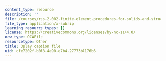 ```yaml
---
content_type: resource
description: ''
file: /courses/res-2-002-finite-element-procedures-for-solids-and-structures-spring-2010/cfe7202fb0f84a90e7b427773b7176b6_Jfibd3L_E_o.srt
file_type: application/x-subrip
learning_resource_types: []
license: https://creativecommons.org/licenses/by-nc-sa/4.0/
ocw_type: OCWFile
resourcetype: Other
title: 3play caption file
uid: cfe7202f-b0f8-4a90-e7b4-27773b7176b6
---
```


